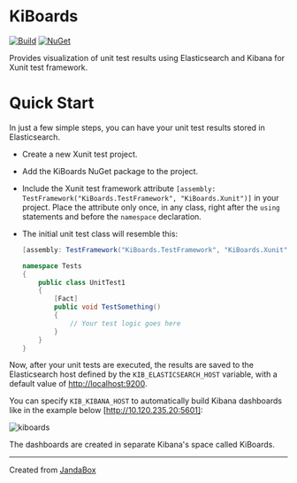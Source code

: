 # KiBoards

[![Build](https://github.com/Jandini/KiBoards/actions/workflows/build.yml/badge.svg)](https://github.com/Jandini/KiBoards/actions/workflows/build.yml)
[![NuGet](https://github.com/Jandini/KiBoards/actions/workflows/nuget.yml/badge.svg)](https://github.com/Jandini/KiBoards/actions/workflows/nuget.yml)

Provides visualization of unit test results using Elasticsearch and Kibana for Xunit test framework.

# Quick Start

In just a few simple steps, you can have your unit test results stored in Elasticsearch.

* Create a new Xunit test project.

* Add the KiBoards NuGet package to the project.

* Include the Xunit test framework attribute  `[assembly: TestFramework("KiBoards.TestFramework", "KiBoards.Xunit")]` in your project. Place the attribute  only once, in any class, right after the `using` statements and before the `namespace` declaration.

* The initial unit test class will resemble this:

  ```c#
  [assembly: TestFramework("KiBoards.TestFramework", "KiBoards.Xunit")]

  namespace Tests
  {
      public class UnitTest1
      {
          [Fact]
          public void TestSomething()
          {
              // Your test logic goes here
          }
      }
  }
  ```


Now, after your unit tests are executed, the results are saved to the Elasticsearch host defined by the `KIB_ELASTICSEARCH_HOST` variable, with a default value of [http://localhost:9200](http://localhost:9200/).

You can specify `KIB_KIBANA_HOST` to automatically build Kibana dashboards like in the example below [http://10.120.235.20:5601]: 

![kiboards](https://github.com/user-attachments/assets/9a908bc0-a700-49dc-8f4a-d2257eff1fe6)

The dashboards are created in separate Kibana's space called KiBoards. 

---
Created from [JandaBox](https://github.com/Jandini/JandaBox)
